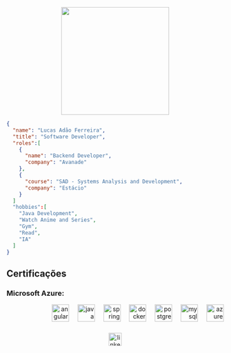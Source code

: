 <div align="center">
  <img height="250" src="https://i.gifer.com/3ZWo.gif"  />
</div>
<p></p>

````json
{
  "name": "Lucas Adão Ferreira",
  "title": "Software Developer",
  "roles":[
    {
      "name": "Backend Developer",
      "company": "Avanade"
    },
    {
      "course": "SAD - Systems Analysis and Development",
      "company": "Estácio"
    }
  ]
  "hobbies":[
    "Java Development",
    "Watch Anime and Series",
    "Gym",
    "Read",
    "IA"
  ]
}
````
<p></p>
<h2 align="left">Certificações</h2>
<h3>Microsoft Azure:</h3>

<p></p>

<div align="right">
  <img title="Angular" src="https://skillicons.dev/icons?i=angular" height="40" alt="angular logo"  />
  <img width="12" />
  <img title="Java" src="https://skillicons.dev/icons?i=java" height="40" alt="java logo"  />
  <img width="12" />
  <img title="Springboot" src="https://skillicons.dev/icons?i=spring" height="40" alt="spring logo"  />
  <img width="12" />
  <img title="Docker" src="https://skillicons.dev/icons?i=docker" height="40" alt="docker logo"  />
  <img width="12" />
  <img title="PostgreSQL" src="https://skillicons.dev/icons?i=postgres" height="40" alt="postgresql logo"  />
  <img width="12" />
  <img title="MySQL" src="https://skillicons.dev/icons?i=mysql" height="40" alt="mysql logo"  />
  <img width="12" />
  <img title="Microsoft Azure" src="https://skillicons.dev/icons?i=azure" height="40" alt="azure logo"  />
  
  
</div>

###

<div align="center">
  <a href="https://www.linkedin.com/in/l-ucas/" target="_blank">
    <img src="https://img.shields.io/static/v1?message=LinkedIn&logo=linkedin&label=&color=0077B5&logoColor=white&labelColor=&style=for-the-badge" height="30" alt="linkedin logo"  />
  </a>
</div>

###

